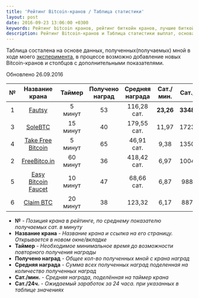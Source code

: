 ```yaml
---
title: 'Рейтинг Bitcoin-кранов / Таблица статистики'
layout: post
date: 2016-09-23 13:06:00 +0300
keywords: Рейтинг bitcoin кранов, рейтинг биткойн кранов, лучшие биткойн краны, лучшие bitcoin краны, список биткойн кранов, список bitcoin кранов, статистика биткойн кранов, статистика bitcoin кранов, самые жирные биткойн краны, самые жирные bitcoin краны,
description: Рейтинг Bitcoin-кранов и Таблица статистики выплат, основанная на личном опыте и подсчёте полученных/собранных данных/показателей.
---
```


Таблица состалена на основе данных, полученных(получаемых) мной в ходе моего [эксперимента](/about/), 
в процессе возможно добавление новых Bitcoin-кранов и столбцов с дополнительными показателями.

<p class="date-update">Обновлено 26.09.2016</p>

№|Название крана|Таймер|Получено наград|Средняя награда|Сат./мин.|Сат./24ч.|
:-:|:-:|:-:|:-:|:-:|:-:|:-:
1|<a rel="nofollow" target="_blank" href="http://www.fautsy.com/?r=37G5khNvNK6WCDjW6TPK98opJBXaBfAcaU">Fautsy</a>|5 минут|53|116,28 сат.|**23,26**|**33489,51**|
3|<a rel="nofollow" target="_blank" href="http://solebtc.com/register?referer_id=110344">SoleBTC</a>|15 минут|40|179,55 сат.|11,97|17236,80|
4|<a rel="nofollow" target="_blank" href="http://takefreebitcoin.com/?r=c979354f58">Take Free Bitcoin</a>|5 минут|65|46,91 сат.|9,38|13509,42|
2|<a rel="nofollow" target="_blank" href="http://freebitco.in/?r=3100894">FreeBitco.in</a>|60 минут|36|418,42 сат.|6,97|10042,00|
5|<a rel="nofollow" target="_blank" href="http://easybitcoinfaucet.com/?r=ca64ec19ce">Easy Bitcoin Faucet</a>|10 минут|47|68,66 сат.|6,87|9886,98|
6|<a rel="nofollow" target="_blank" href="http://claimbtc.com/?r=32ac1830f9">Claim BTC</a>|20 минут|38|123,32|6,17|8878,74|

* **№** - *Позиция крана в рейтинге, по среднему показателю получаемых сат. в минуту*  
* **Название крана** - *Название крана и ссылка на его страницу. Открывается в новом окне/вкладке*  
* **Таймер** - *Необходимое минимальное время до возможности повторного получения награды*  
* **Получено наград** - *Общее кол-во полученных мной с крана наград*  
* **Средняя награда** - *Сумма всех полученных наград поделенная на количество полученных наград*
* **Сат./мин.** - *Средняя награда, поделённая на таймер крана*  
* **Сат./24ч.** - *Ожидаемый заработок за 24 часа. при указанных в таблице значениях*  


